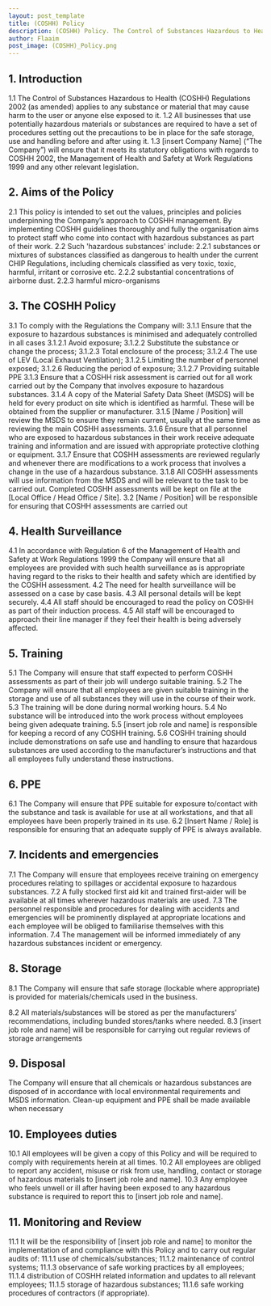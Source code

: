 ```yaml
---
layout: post_template
title: (COSHH) Policy
description: (COSHH) Policy. The Control of Substances Hazardous to Health (COSHH) Regulations 2002 (as amended) applies to any substance or material that may cause harm to the user or anyone else exposed to it.
author: Flaaim
post_image: (COSHH)_Policy.png
---
```


## 1. Introduction 
 
1.1 The Control of Substances Hazardous to Health (COSHH) Regulations 2002 (as amended) applies to any substance or material that may cause harm to the user or anyone else exposed to it. 
1.2 All businesses that use potentially hazardous materials or substances are required to have a set of procedures setting out the precautions to be in place for the safe storage, use and handling before and after using it. 
1.3 [insert Company Name] (“The Company”) will ensure that it meets its statutory obligations with regards to COSHH 2002, the Management of Health and Safety at Work Regulations 1999 and any other relevant legislation. 
 
## 2. Aims of the Policy 

2.1 This policy is intended to set out the values, principles and policies underpinning the Company’s approach to COSHH management. By implementing COSHH guidelines thoroughly and fully the organisation aims to protect staff who come into contact with hazardous substances as part of their work. 
2.2 Such 'hazardous substances' include: 
2.2.1 substances or mixtures of substances classified as dangerous to health under the current CHIP Regulations, including chemicals classified as very toxic, toxic, harmful, irritant or corrosive etc. 
2.2.2 substantial concentrations of airborne dust. 
2.2.3 harmful micro-organisms 

## 3. The COSHH Policy 

3.1 To comply with the Regulations the Company will: 
3.1.1 Ensure that the exposure to hazardous substances is minimised and adequately controlled in all cases 
3.1.2.1 Avoid exposure; 
3.1.2.2 Substitute the substance or change the process; 
3.1.2.3 Total enclosure of the process; 
3.1.2.4 The use of LEV (Local Exhaust Ventilation); 
3.1.2.5 Limiting the number of personnel exposed; 
3.1.2.6 Reducing the period of exposure; 
3.1.2.7 Providing suitable PPE 
3.1.3 Ensure that a COSHH risk assessment is carried out for all work carried out by the Company that involves exposure to hazardous substances. 
3.1.4 A copy of the Material Safety Data Sheet (MSDS) will be held for every product on site which is identified as harmful. These will be obtained from the supplier or manufacturer. 
3.1.5 [Name / Position] will review the MSDS to ensure they remain current, usually at the same time as reviewing the main COSHH assessments. 
3.1.6 Ensure that all personnel who are exposed to hazardous substances in their work receive adequate training and information and are issued with appropriate protective clothing or equipment. 
3.1.7 Ensure that COSHH assessments are reviewed regularly and whenever there are modifications to a work process that involves a change in the use of a hazardous substance. 
3.1.8 All COSHH assessments will use information from the MSDS and will be relevant to the task to be carried out. Completed COSHH assessments will be kept on file at the [Local Office / Head Office / Site]. 
3.2 [Name / Position] will be responsible for ensuring that COSHH assessments are carried out 

## 4. Health Surveillance
 
4.1 In accordance with Regulation 6 of the Management of Health and Safety at Work Regulations 1999 the Company will ensure that all employees are provided with such health surveillance as is appropriate having regard to the risks to their health and safety which are identified by the COSHH assessment. 
4.2 The need for health surveillance will be assessed on a case by case basis. 
4.3 All personal details will be kept securely. 
4.4 All staff should be encouraged to read the policy on COSHH as part of their induction process. 
4.5 All staff will be encouraged to approach their line manager if they feel their health is being adversely affected. 

## 5. Training 

5.1 The Company will ensure that staff expected to perform COSHH assessments as part of their job will undergo suitable training. 
5.2 The Company will ensure that all employees are given suitable training in the storage and use of all substances they will use in the course of their work. 
5.3 The training will be done during normal working hours. 
5.4 No substance will be introduced into the work process without employees being given adequate training. 
5.5 [insert job role and name] is responsible for keeping a record of any COSHH training. 
5.6 COSHH training should include demonstrations on safe use and handling to ensure that hazardous substances are used according to the manufacturer’s instructions and that all employees fully understand these instructions. 

## 6. PPE 

6.1 The Company will ensure that PPE suitable for exposure to/contact with the substance and task is available for use at all workstations, and that all employees have been properly trained in its use. 
6.2 [Insert Name / Role] is responsible for ensuring that an adequate supply of PPE is always available. 

## 7. Incidents and emergencies 

7.1 The Company will ensure that employees receive training on emergency procedures relating to spillages or accidental exposure to hazardous substances. 
7.2 A fully stocked first aid kit and trained first-aider will be available at all times wherever hazardous materials are used. 
7.3 The personnel responsible and procedures for dealing with accidents and emergencies will be prominently displayed at appropriate locations and each employee will be obliged to familiarise themselves with this information. 
7.4 The management will be informed immediately of any hazardous substances incident or emergency. 

## 8. Storage 

8.1 The Company will ensure that safe storage (lockable where appropriate) is provided for materials/chemicals used in the business. 

8.2 All materials/substances will be stored as per the manufacturers’ recommendations, including bunded stores/tanks where needed. 
8.3 [insert job role and name] will be responsible for carrying out regular reviews of storage arrangements 

## 9. Disposal 

The Company will ensure that all chemicals or hazardous substances are disposed of in accordance with local environmental requirements and MSDS information. 
Clean-up equipment and PPE shall be made available when necessary
 
## 10. Employees duties 

10.1 All employees will be given a copy of this Policy and will be required to comply with requirements herein at all times. 
10.2 All employees are obliged to report any accident, misuse or risk from use, handling, contact or storage of hazardous materials to [insert job role and name]. 
10.3 Any employee who feels unwell or ill after having been exposed to any hazardous substance is required to report this to [insert job role and name]. 

## 11. Monitoring and Review 

11.1 It will be the responsibility of [insert job role and name] to monitor the implementation of and compliance with this Policy and to carry out regular audits of: 
11.1.1 use of chemicals/substances; 
11.1.2 maintenance of control systems; 
11.1.3 observance of safe working practices by all employees; 
11.1.4 distribution of COSHH related information and updates to all relevant employees; 
11.1.5 storage of hazardous substances; 
11.1.6 safe working procedures of contractors (if appropriate). 


















